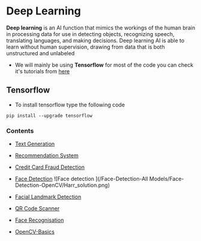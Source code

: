 # Deep Learning
**Deep learning** is an AI function that mimics the workings of the human brain in processing data for use in detecting objects, recognizing speech, translating languages, and making decisions. Deep learning AI is able to learn without human supervision, drawing from data that is both unstructured and unlabeled


* We will mainly be using **Tensorflow** for most of the code you can check it's tutorials from [here](https://www.tensorflow.org/tutorials)


## Tensorflow

* To install tensorflow type the following code

```
pip install --upgrade tensorflow
```

### Contents


* [Text Generation](https://github.com/Pavankunchala/Deep-Learning/tree/master/Text-Generation)

* [Recommendation System](https://github.com/Pavankunchala/Deep-Learning/tree/master/Recommendation%20System)

* [Credit Card Fraud Detection](https://github.com/Pavankunchala/Deep-Learning/tree/master/Credit%20Card%20Fraud%20Detection)

* [Face Detection](https://github.com/Pavankunchala/Deep-Learning/tree/master/Face%20Detection%20All%20Models)
![Face detection ](/Face-Detection-All Models/Face-Detection-OpenCV/Harr_solution.png)

* [Facial Landmark Detection](https://github.com/Pavankunchala/Deep-Learning/tree/master/Facial_landmarks)

* [QR Code Scanner](https://github.com/Pavankunchala/Deep-Learning/tree/master/QR_Code_Detection)

* [Face Recognisation](https://github.com/Pavankunchala/Deep-Learning/tree/master/Face-Recognisation)

* [OpenCV-Basics](https://github.com/Pavankunchala/Deep-Learning/tree/master/Open-CV_Basics)










